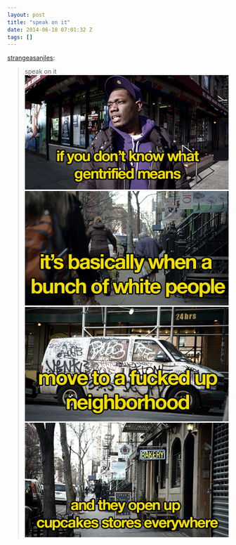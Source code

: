 ```yaml
---
layout: post
title: "speak on it"
date: 2014-06-18 07:01:32 Z
tags: []
---
```

[strangeasanjles](http://strangeasanjles.tumblr.com/post/87949535814/speak-on-it):

> speak on it
![](/media/2014/06/89138982005_0.gif)
![](/media/2014/06/89138982005_1.gif)
![](/media/2014/06/89138982005_2.gif)
![](/media/2014/06/89138982005_3.gif)
